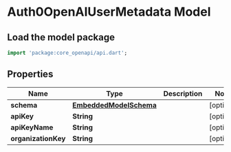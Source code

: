 # Auth0OpenAIUserMetadata Model

## Load the model package
```dart
import 'package:core_openapi/api.dart';
```

## Properties
Name | Type | Description | Notes
------------ | ------------- | ------------- | -------------
**schema** | [**EmbeddedModelSchema**](EmbeddedModelSchema) |  | [optional] 
**apiKey** | **String** |  | [optional] 
**apiKeyName** | **String** |  | [optional] 
**organizationKey** | **String** |  | [optional] 




